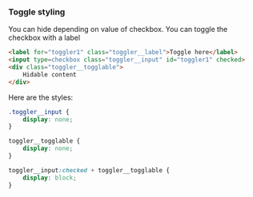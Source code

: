 ### Toggle styling

You can hide depending on value of checkbox. You can toggle the checkbox with a label
```html
<label for="toggler1" class="toggler__label">Toggle here</label>
<input type=checkbox class="toggler__input" id="toggler1" checked>
<div class="toggler__togglable">
	Hidable content
</div>
```

Here are the styles:

```css
.toggler__input {
	display: none;
}

toggler__togglable {
	display: none;
}

toggler__input:checked + toggler__togglable {
	display: block;
}
```

<blockquote markdown="0">
	<style>
		.toggler__input {
			display: none;
		}

		toggler__togglable {
			display: none;
		}

		toggler__input:checked + toggler__togglable {
			display: block; /* the style that you want to turn on/off */
		}
	</style>

	<label for="toggler1" class="toggler__label">Toggle here</label>
	<input type=checkbox class="toggler__input" id="toggler1" checked>
	<div class="toggler__togglable">
		Hidable content
	</div>
</blockquote>

Of course, it's better to use [details](#details-is-the-spoiler-thing) if you just want to show and hide a block of content right after your label.


### Use the :target selector

While you don't want the address bar and browser's history littered on any changes of visual state, sometimes you do. Like when looking at a gallery of images. If so, you can select the relevant element using the `:target` pseudo-class.

```html
<a href="#image1">
	<img 
		class="gallery__image"
		name="image1" 
		src="http://placecorgi.com/500" >
</a>
<a href="#image2">
	<img 
		class="gallery__image"
		name=image2 
		src="http://placecorgi.com/500" >
</a>
<a href="#image3">
	<img
		class="gallery__image" 
		id='image3' 
		src="http://placecorgi.com/500" >
</a>
<!-- not to promote inconsistency but to remind you: -->
<!-- target can be specified by name or id -->
<!-- attribute can be in single or double quotes -->
<!-- or without any if there are no spaces -->
```

```css
gallery__image {
	width: 100px;
	height: 100px;
	object-fit: cover;
}

gallery__image:target {
	width: 500px;
	height: auto;
	object-fit: none;
}
```

<blockquote markdown="0">
	<style>
		gallery__image {
			width: 100px;
			height: 100px;
			object-fit: cover;
		}

		gallery__image:target {
			width: 500px;
			height: auto;
			object-fit: none;
		}
	</style>

	<a href="#image1">
		<img 
			class="gallery__image"
			name="image1" 
			src="http://placecorgi.com/500" >
	</a>
	<a href="#image2">
		<img 
			class="gallery__image"
			name=image2 
			src="http://placecorgi.com/500" >
	</a>
	<a href="#image3">
		<img
			class="gallery__image" 
			id='image3' 
			src="http://placecorgi.com/500" >
	</a>
</blockquote>

You can create both [lightboxes](https://codepen.io/gschier/pen/HCoqh) and [galleries](http://thewebrocks.com/demos/targetgallery/) like that. By the way that final example is from the February of 2012.


### Validation

If you use HTML validation, you can also style your inputs using `:valid`, `:invalid` and other pseudo-classes.

```html
<input class=validation__range type=number min=1 max=3 value=7>
<input class=validation__invalid type=email required>
```

```css
validation__range:out-of-range:after {
	content: 'The value should be between ' attr(min) ' and ' attr(max);
}

input:required {
	border: orange;
}

validation__invalid:valid {
	border-bottom: green;
}
```

<blockquote markdown="0">
	<style>
		validation__range:out-of-range:after {
			content: 'The value should be between ' attr(min) ' and ' attr(max);
		}

		input:required {
			border: orange;
		}

		validation__invalid:valid {
			border-bottom: green;
		}
	</style>

	<input class=validation__range type=number min=1 max=3 value=7>
	<input class=validation__invalid type=email required>
</blockquote>

### And other possibilities

There is a million things that can be done with just CSS. Including games like [this](https://codepen.io/elad2412/pen/hBaqo) and [this](https://codepen.io/jcoulterdesign/pen/NOMeEb) or even [without any HTML](https://codepen.io/SelenIT/pen/oXzMbR).

Recall the toggling example above? You could as well use radio buttons instead and make yourself a carousel. You don't even have to put every input just before the content, you can `.carousel__input:nth-of-type(4) ~ .carousel__slide:nth-of-type(4)` to have fourth input correspond to fourth slide. And in that way you refer to multiple elements that you style according to state of that input.

